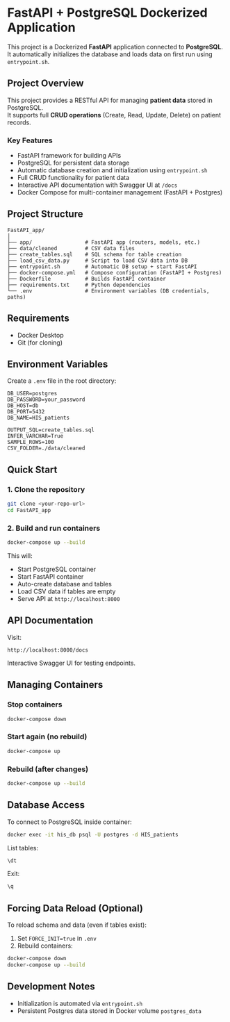 # FastAPI + PostgreSQL Dockerized Application

This project is a Dockerized **FastAPI** application connected to **PostgreSQL**.  
It automatically initializes the database and loads data on first run using `entrypoint.sh`.

## Project Overview
This project provides a RESTful API for managing **patient data** stored in PostgreSQL.  
It supports full **CRUD operations** (Create, Read, Update, Delete) on patient records.

### Key Features
- FastAPI framework for building APIs
- PostgreSQL for persistent data storage
- Automatic database creation and initialization using `entrypoint.sh`
- Full CRUD functionality for patient data
- Interactive API documentation with Swagger UI at `/docs`
- Docker Compose for multi-container management (FastAPI + Postgres)

## Project Structure
```
FastAPI_app/
│
├── app/                 # FastAPI app (routers, models, etc.)
├── data/cleaned         # CSV data files
├── create_tables.sql    # SQL schema for table creation
├── load_csv_data.py     # Script to load CSV data into DB
├── entrypoint.sh        # Automatic DB setup + start FastAPI
├── docker-compose.yml   # Compose configuration (FastAPI + Postgres)
├── Dockerfile           # Builds FastAPI container
├── requirements.txt     # Python dependencies
└── .env                 # Environment variables (DB credentials, paths)
```

## Requirements
- Docker Desktop
- Git (for cloning)

## Environment Variables
Create a `.env` file in the root directory:

```env
DB_USER=postgres
DB_PASSWORD=your_password
DB_HOST=db
DB_PORT=5432
DB_NAME=HIS_patients

OUTPUT_SQL=create_tables.sql
INFER_VARCHAR=True
SAMPLE_ROWS=100
CSV_FOLDER=./data/cleaned
```

## Quick Start

### 1. Clone the repository
```bash
git clone <your-repo-url>
cd FastAPI_app
```

### 2. Build and run containers
```bash
docker-compose up --build
```

This will:
- Start PostgreSQL container
- Start FastAPI container
- Auto-create database and tables
- Load CSV data if tables are empty
- Serve API at `http://localhost:8000`

## API Documentation
Visit:
```
http://localhost:8000/docs
```
Interactive Swagger UI for testing endpoints.

## Managing Containers

### Stop containers
```bash
docker-compose down
```

### Start again (no rebuild)
```bash
docker-compose up
```

### Rebuild (after changes)
```bash
docker-compose up --build
```

## Database Access
To connect to PostgreSQL inside container:
```bash
docker exec -it his_db psql -U postgres -d HIS_patients
```
List tables:
```sql
\dt
```
Exit:
```sql
\q
```

## Forcing Data Reload (Optional)
To reload schema and data (even if tables exist):
1. Set `FORCE_INIT=true` in `.env`
2. Rebuild containers:
```bash
docker-compose down
docker-compose up --build
```

## Development Notes
- Initialization is automated via `entrypoint.sh`
- Persistent Postgres data stored in Docker volume `postgres_data`
